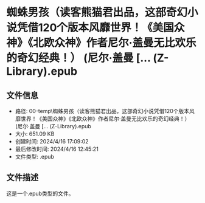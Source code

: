 ﻿# 蜘蛛男孩（读客熊猫君出品，这部奇幻小说凭借120个版本风靡世界！《美国众神》《北欧众神》作者尼尔·盖曼无比欢乐的奇幻经典！） (尼尔·盖曼 [... (Z-Library).epub

## 文件信息
- 路径: 00-temp\蜘蛛男孩（读客熊猫君出品，这部奇幻小说凭借120个版本风靡世界！《美国众神》《北欧众神》作者尼尔·盖曼无比欢乐的奇幻经典！） (尼尔·盖曼 [... (Z-Library).epub
- 大小: 651.09 KB
- 创建时间: 2024/4/16 17:09:02
- 最后修改时间: 2024/4/16 12:45:21
- 文件类型: .epub

## 文件描述
这是一个.epub类型的文件。

